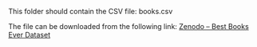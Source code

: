 This folder should contain the CSV file: books.csv

The file can be downloaded from the following link: [Zenodo – Best Books Ever Dataset](https://zenodo.org/records/4265096)